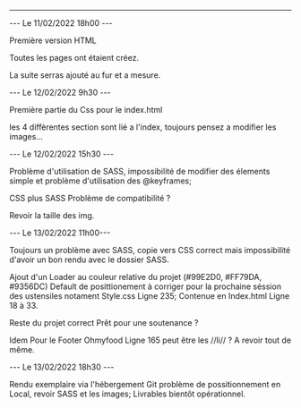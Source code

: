 ***************


--- Le 11/02/2022 18h00 ---


Première version HTML

Toutes les pages ont étaient créez.

La suite serras ajouté au fur et a mesure.


--- Le 12/02/2022 9h30 ---

Première partie du Css pour le index.html

les 4 diffèrentes section sont lié a l'index, toujours pensez a modifier les images...


--- Le 12/02/2022 15h30 ---

Problème d'utilisation de SASS, impossibilité de modifier des élements simple et problème d'utilisation des @keyframes;

CSS plus SASS Problème de compatibilité ?

Revoir la taille des img.

--- Le 13/02/2022 11h00---

Toujours un problème avec SASS, copie vers CSS correct mais impossibilité d'avoir un bon rendu avec le dossier SASS.

Ajout d'un Loader au couleur relative du projet (#99E2D0, #FF79DA, #9356DC)
Default de posittionement à corriger pour la prochaine séssion des ustensiles notament Style.css Ligne 235; Contenue en Index.html Ligne 18 à 33.

Reste du projet correct Prêt pour une soutenance ?


Idem Pour le Footer Ohmyfood Ligne 165 peut être les //li// ? A revoir tout de même.


--- Le 13/02/2022 18h30 ---

Rendu exemplaire via l'hébergement Git problème de possitionnement en Local, revoir SASS et les images; Livrables bientôt opérationnel.
